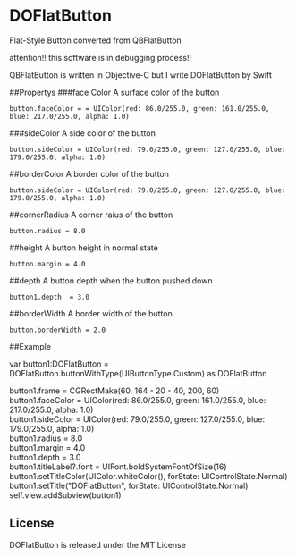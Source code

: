 # DOFlatButton
Flat-Style Button converted from QBFlatButton

attention!!  this software is in debugging process!!

QBFlatButton is written in Objective-C but I write DOFlatButton by Swift

##Propertys 
###face Color
A surface color of the button

`button.faceColor = = UIColor(red: 86.0/255.0, green: 161.0/255.0, blue: 217.0/255.0, alpha: 1.0)`

###sideColor
A side color of the button

`button.sideColor = UIColor(red: 79.0/255.0, green: 127.0/255.0, blue: 179.0/255.0, alpha: 1.0)`

##borderColor
A border color of the button

`button.sideColor = UIColor(red: 79.0/255.0, green: 127.0/255.0, blue: 179.0/255.0, alpha: 1.0)`

##cornerRadius
A corner raius of the button

`button.radius = 8.0`

##height
A button height in normal state

`button.margin = 4.0`

##depth
A button depth when the button pushed down

`button1.depth  = 3.0`

##borderWidth
A border width of the button

`button.borderWidth = 2.0`

##Example

var button1:DOFlatButton = DOFlatButton.buttonWithType(UIButtonType.Custom) as DOFlatButton

button1.frame = CGRectMake(60, 164 - 20 - 40, 200, 60)  
button1.faceColor = UIColor(red: 86.0/255.0, green: 161.0/255.0, blue: 217.0/255.0, alpha: 1.0)  
button1.sideColor = UIColor(red: 79.0/255.0, green: 127.0/255.0, blue: 179.0/255.0, alpha: 1.0)  
button1.radius = 8.0  
button1.margin = 4.0  
button1.depth  = 3.0  
button1.titleLabel?.font = UIFont.boldSystemFontOfSize(16)  
button1.setTitleColor(UIColor.whiteColor(), forState: UIControlState.Normal)  
button1.setTitle("DOFlatButton", forState: UIControlState.Normal)  
self.view.addSubview(button1)  

## License
DOFlatButton is released under the MIT License
